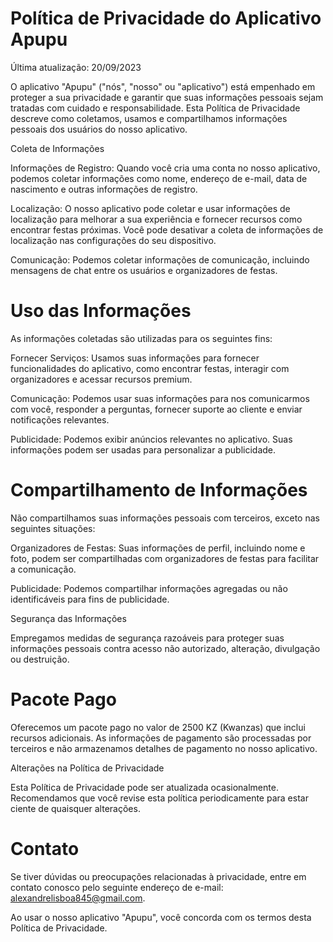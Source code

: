 # Política de Privacidade do Aplicativo Apupu



Última atualização: 20/09/2023

O aplicativo "Apupu" ("nós", "nosso" ou "aplicativo") está empenhado em proteger a sua privacidade e garantir que suas informações pessoais sejam tratadas com cuidado e responsabilidade. Esta Política de Privacidade descreve como coletamos, usamos e compartilhamos informações pessoais dos usuários do nosso aplicativo.

Coleta de Informações

Informações de Registro: Quando você cria uma conta no nosso aplicativo, podemos coletar informações como nome, endereço de e-mail, data de nascimento e outras informações de registro.

Localização: O nosso aplicativo pode coletar e usar informações de localização para melhorar a sua experiência e fornecer recursos como encontrar festas próximas. Você pode desativar a coleta de informações de localização nas configurações do seu dispositivo.

Comunicação: Podemos coletar informações de comunicação, incluindo mensagens de chat entre os usuários e organizadores de festas.

# Uso das Informações

As informações coletadas são utilizadas para os seguintes fins:

Fornecer Serviços: Usamos suas informações para fornecer funcionalidades do aplicativo, como encontrar festas, interagir com organizadores e acessar recursos premium.

Comunicação: Podemos usar suas informações para nos comunicarmos com você, responder a perguntas, fornecer suporte ao cliente e enviar notificações relevantes.

Publicidade: Podemos exibir anúncios relevantes no aplicativo. Suas informações podem ser usadas para personalizar a publicidade.

# Compartilhamento de Informações

Não compartilhamos suas informações pessoais com terceiros, exceto nas seguintes situações:

Organizadores de Festas: Suas informações de perfil, incluindo nome e foto, podem ser compartilhadas com organizadores de festas para facilitar a comunicação.

Publicidade: Podemos compartilhar informações agregadas ou não identificáveis para fins de publicidade.

Segurança das Informações

Empregamos medidas de segurança razoáveis para proteger suas informações pessoais contra acesso não autorizado, alteração, divulgação ou destruição.

# Pacote Pago

Oferecemos um pacote pago no valor de 2500 KZ (Kwanzas) que inclui recursos adicionais. As informações de pagamento são processadas por terceiros e não armazenamos detalhes de pagamento no nosso aplicativo.

Alterações na Política de Privacidade

Esta Política de Privacidade pode ser atualizada ocasionalmente. Recomendamos que você revise esta política periodicamente para estar ciente de quaisquer alterações.

# Contato

Se tiver dúvidas ou preocupações relacionadas à privacidade, entre em contato conosco pelo seguinte endereço de e-mail: alexandrelisboa845@gmail.com.

Ao usar o nosso aplicativo "Apupu", você concorda com os termos desta Política de Privacidade.
